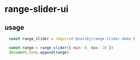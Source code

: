 # range-slider-ui

## usage

```js
  const range_slider = require('@saribj/range-slider-demo')

  const range = range_slider({ min: 0, max: 10 })
  document.body.append(range)
```

